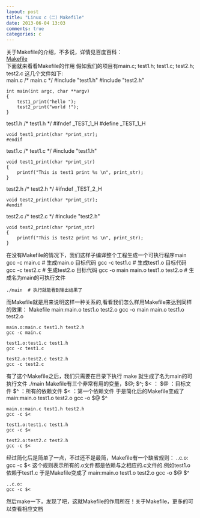 ```yaml
---
layout: post
title: "Linux c（二）Makefile"
date: 2013-06-04 13:03
comments: true
categories: c
---
```

关于Makefile的介绍，不多说，详情见百度百科：  
[Makefile](http://baike.baidu.com/view/974566.htm)  
下面就来看看Makefile的作用
假如我们的项目有main.c; test1.h; test1.c; test2.h; test2.c 这几个文件如下:  
main.c
    /* main.c */
    #include "test1.h"
    #include "test2.h"

    int main(int argc, char **argv)
    {
        test1_print("hello ");
        test2_print("world !");
    }
test1.h
    /* test1.h */
    #ifndef _TEST_1_H
    #define _TEST_1_H

    void test1_print(char *print_str);
    #endif
test1.c
    /* test1.c */
    #include "test1.h"
    
    void test1_print(char *print_str)
    {
        printf("This is test1 print %s \n", print_str);
    }
test2.h
    /* test2.h */
    #ifndef _TEST_2_H

    void test2_print(char *print_str);
    #endif
test2.c
    /* test2.c */
    #include "test2.h"

    void test2_print(char *print_str)
    {
        printf("This is test2 print %s \n", print_str);
    }
在没有Makefile的情况下，我们这样子编译整个工程生成一个可执行程序main
    gcc -c main.c   # 生成main.o 目标代码
    gcc -c test1.c  # 生成test1.o 目标代码
    gcc -c test2.c  # 生成test2.o 目标代码
    gcc -o main main.o test1.o test2.o  # 生成名为main的可执行文件

    ./main  # 执行就能看到输出结果了
而Makefile就是用来说明这样一种关系的,看看我们怎么样用Makefile来达到同样的效果：
Makefile
    main:main.o test1.o test2.o
    gcc -o main main.o test1.o test2.o

    main.o:main.c test1.h test2.h
    gcc -c main.c

    test1.o:test1.c test1.h
    gcc -c test1.c

    test2.o:test2.c test2.h
    gcc -c test2.c
有了这个Makefile之后，我们只需要在目录下执行
    make
就生成了名为main的可执行文件
    ./main
Makefile有三个非常有用的变量，$@; $^; $< ：
    $@ ：目标文件
    $^ ：所有的依赖文件
    $< ：第一个依赖文件
于是简化后的Makefile变成了
    main:main.o test1.o test2.o
    gcc -o $@ $^

    main.o:main.c test1.h test2.h
    gcc -c $<

    test1.o:test1.c test1.h
    gcc -c $<

    test2.o:test2.c test2.h
    gcc -c $<
经过简化后是简单了一点，不过还不是最简，Makefile有一个缺省规则：
    ..c.o:
    gcc -c $<
这个规则表示所有的.o文件都是依赖与之相应的.c文件的.例如test1.o依赖于test1.c
于是Makefile变成了
    main:main.o test1.o test2.o
    gcc -o $@ $^

    ..c.o:
    gcc -c $<
然后make一下，发现了吧，这就Makefile的作用所在！关于Makefile，更多的可以查看相应文档
